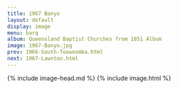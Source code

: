 ```yaml
---
title: 1967 Banyo
layout: default
display: image
menu: barq
album: Queensland Baptist Churches from 1851 Album
image: 1967-Banyo.jpg
prev: 1966-South-Toowoomba.html
next: 1967-Lawnton.html
---
```

{% include image-head.md %}
{% include image.html %}